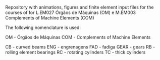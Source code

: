 Repository with animations, figures and finite element input files for the courses of for L.EM027 Órgãos de Máquinas (OM) e M.EM003 Complements of Machine Elements (COM)

The following nomenclature is used:

OM - Órgãos de Máquinas
COM - Complements of Machine Elements

CB - curved beams
ENG - engrenagens
FAD - fadiga
GEAR - gears
RB - rolling element bearings
RC - rotating cylinders
TC - thick cylinders
